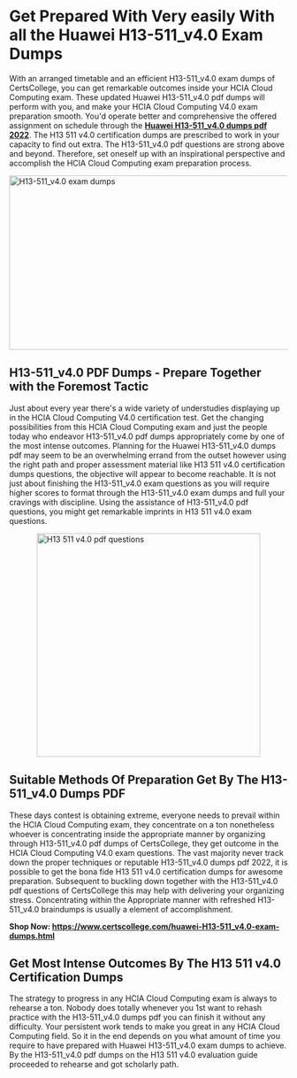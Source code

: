 <h1><strong>Get Prepared With Very easily With all the Huawei H13-511_v4.0 Exam Dumps&nbsp;</strong></h1>
<p><span style="font-weight: 400;">With an arranged timetable and an efficient  H13-511_v4.0 exam dumps of CertsCollege, you can get remarkable outcomes inside your HCIA Cloud Computing exam. These updated Huawei H13-511_v4.0 pdf dumps will perform with you, and make your HCIA Cloud Computing V4.0 exam preparation smooth. You'd operate better and comprehensive the offered assignment on schedule through the <strong><a href="https://www.certscollege.com/huawei-H13-511_v4.0-exam-dumps.html">Huawei H13-511_v4.0 dumps pdf 2022</a></strong>. The H13 511 v4.0 certification dumps are prescribed to work in your capacity to find out extra. The  H13-511_v4.0 pdf questions are strong above and beyond. Therefore, set oneself up with an inspirational perspective and accomplish the HCIA Cloud Computing exam preparation process.&nbsp;</span></p>
<p><span style="font-weight: 400;"><img style="display: block; margin-left: auto; margin-right: auto;" src="https://i.ibb.co/CPDK3ps/Yellow-and-Blue-Initiative-Blog-Banner.png" alt="H13-511_v4.0 exam dumps" width="559" height="315" /></span></p>
<h2><strong>H13-511_v4.0 PDF Dumps - Prepare Together with the Foremost Tactic</strong></h2>
<p><span style="font-weight: 400;">Just about every year there's a wide variety of understudies displaying up in the HCIA Cloud Computing V4.0 certification test. Get the changing possibilities from this HCIA Cloud Computing exam and just the people today who endeavor H13-511_v4.0 pdf dumps appropriately come by one of the most intense outcomes. Planning for the Huawei H13-511_v4.0 dumps pdf may seem to be an overwhelming errand from the outset however using the right path and proper assessment material like H13 511 v4.0 certification dumps questions, the objective will appear to become reachable. It is not just about finishing the H13-511_v4.0 exam questions as you will require higher scores to format through the H13-511_v4.0 exam dumps and full your cravings with discipline. Using the assistance of H13-511_v4.0 pdf questions, you might get remarkable imprints in H13 511 v4.0 exam questions.</span></p>
<p><span style="font-weight: 400;"><a href="https://tinyurl.com/ydbtuela"><img style="display: block; margin-left: auto; margin-right: auto;" src="https://i.ibb.co/9tMrhdY/Teacher-Appreciation-Invitation.png" alt="H13 511 v4.0 pdf questions " width="404" height="404" /></a></span></p>
<h2><strong>Suitable Methods Of Preparation Get By The H13-511_v4.0 Dumps PDF</strong></h2>
<p><span style="font-weight: 400;">These days contest is obtaining extreme, everyone needs to prevail within the HCIA Cloud Computing exam, they concentrate on a ton nonetheless whoever is concentrating inside the appropriate manner by organizing through H13-511_v4.0 pdf dumps of CertsCollege, they get outcome in the HCIA Cloud Computing V4.0 exam questions. The vast majority never track down the proper techniques or reputable H13-511_v4.0 dumps pdf 2022, it is possible to get the bona fide H13 511 v4.0 certification dumps for awesome preparation. Subsequent to buckling down together with the  H13-511_v4.0 pdf questions of CertsCollege this may help with delivering your organizing stress. Concentrating within the Appropriate manner with refreshed H13-511_v4.0 braindumps is usually a element of accomplishment.</span></p>
<p><span style="font-weight: 400;"><strong>Shop Now: <a href="https://www.certscollege.com/huawei-H13-511_v4.0-exam-dumps.html">https://www.certscollege.com/huawei-H13-511_v4.0-exam-dumps.html</a></strong></span></p>
<h2><strong>Get Most Intense Outcomes By The H13 511 v4.0 Certification Dumps</strong></h2>
<p><span style="font-weight: 400;">The strategy to progress in any HCIA Cloud Computing exam is always to rehearse a ton. Nobody does totally whenever you 1st want to rehash practice with the H13-511_v4.0 dumps pdf you can finish it without any difficulty. Your persistent work tends to make you great in any HCIA Cloud Computing field. So it in the end depends on you what amount of time you require to have prepared with Huawei H13-511_v4.0 exam dumps to achieve. By the H13-511_v4.0 pdf dumps on the H13 511 v4.0 evaluation guide proceeded to rehearse and got scholarly path.</span></p>
